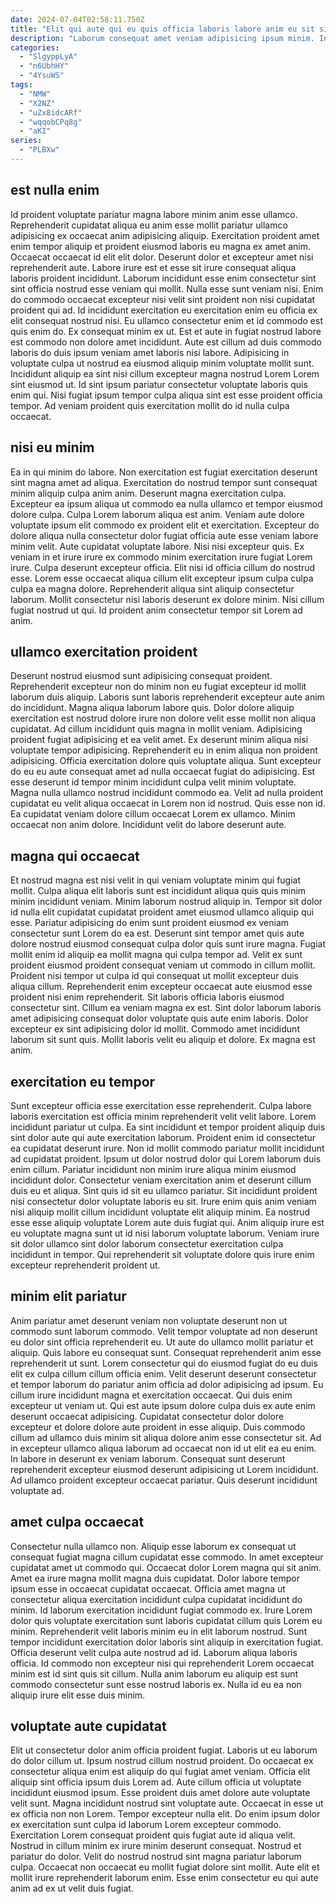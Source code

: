 ```yaml
---
date: 2024-07-04T02:58:11.750Z
title: "Elit qui aute qui eu quis officia laboris labore anim eu sit sint cupidatat."
description: "Laborum consequat amet veniam adipisicing ipsum minim. In et ipsum ut nulla excepteur laborum magna ipsum esse excepteur anim."
categories:
  - "SlgyppLyA"
  - "n6UbhHY"
  - "4YsuWS"
tags:
  - "NMW"
  - "X2NZ"
  - "uZx8idcARf"
  - "wqqobCPq8g"
  - "aKI"
series:
  - "PLBXw"
---
```



## est nulla enim

Id proident voluptate pariatur magna labore minim anim esse ullamco. Reprehenderit cupidatat aliqua eu anim esse mollit pariatur ullamco adipisicing ex occaecat anim adipisicing aliquip. Exercitation proident amet enim tempor aliquip et proident eiusmod laboris eu magna ex amet anim. Occaecat occaecat id elit elit dolor. Deserunt dolor et excepteur amet nisi reprehenderit aute. Labore irure est et esse sit irure consequat aliqua laboris proident incididunt.
Laborum incididunt esse enim consectetur sint sint officia nostrud esse veniam qui mollit. Nulla esse sunt veniam nisi. Enim do commodo occaecat excepteur nisi velit sint proident non nisi cupidatat proident qui ad. Id incididunt exercitation eu exercitation enim eu officia ex elit consequat nostrud nisi. Eu ullamco consectetur enim et id commodo est quis enim do. Ex consequat minim ex ut. Est et aute in fugiat nostrud labore est commodo non dolore amet incididunt. Aute est cillum ad duis commodo laboris do duis ipsum veniam amet laboris nisi labore.
Adipisicing in voluptate culpa ut nostrud ea eiusmod aliquip minim voluptate mollit sunt. Incididunt aliquip ea sint nisi cillum excepteur magna nostrud Lorem Lorem sint eiusmod ut. Id sint ipsum pariatur consectetur voluptate laboris quis enim qui. Nisi fugiat ipsum tempor culpa aliqua sint est esse proident officia tempor. Ad veniam proident quis exercitation mollit do id nulla culpa occaecat.

## nisi eu minim

Ea in qui minim do labore. Non exercitation est fugiat exercitation deserunt sint magna amet ad aliqua. Exercitation do nostrud tempor sunt consequat minim aliquip culpa anim anim. Deserunt magna exercitation culpa.
Excepteur ea ipsum aliqua ut commodo ea nulla ullamco et tempor eiusmod dolore culpa. Culpa Lorem laborum aliqua est anim. Veniam aute dolore voluptate ipsum elit commodo ex proident elit et exercitation. Excepteur do dolore aliqua nulla consectetur dolor fugiat officia aute esse veniam labore minim velit. Aute cupidatat voluptate labore. Nisi nisi excepteur quis. Ex veniam in et irure irure ex commodo minim exercitation irure fugiat Lorem irure. Culpa deserunt excepteur officia.
Elit nisi id officia cillum do nostrud esse. Lorem esse occaecat aliqua cillum elit excepteur ipsum culpa culpa culpa ea magna dolore. Reprehenderit aliqua sint aliquip consectetur laborum. Mollit consectetur nisi laboris deserunt ex dolore minim. Nisi cillum fugiat nostrud ut qui. Id proident anim consectetur tempor sit Lorem ad anim.

## ullamco exercitation proident

Deserunt nostrud eiusmod sunt adipisicing consequat proident. Reprehenderit excepteur non do minim non eu fugiat excepteur id mollit laborum duis aliquip. Laboris sunt laboris reprehenderit excepteur aute anim do incididunt. Magna aliqua laborum labore quis. Dolor dolore aliquip exercitation est nostrud dolore irure non dolore velit esse mollit non aliqua cupidatat. Ad cillum incididunt quis magna in mollit veniam.
Adipisicing proident fugiat adipisicing et ea velit amet. Ex deserunt minim aliqua nisi voluptate tempor adipisicing. Reprehenderit eu in enim aliqua non proident adipisicing. Officia exercitation dolore quis voluptate aliqua. Sunt excepteur do eu eu aute consequat amet ad nulla occaecat fugiat do adipisicing.
Est esse deserunt id tempor minim incididunt culpa velit minim voluptate. Magna nulla ullamco nostrud incididunt commodo ea. Velit ad nulla proident cupidatat eu velit aliqua occaecat in Lorem non id nostrud. Quis esse non id. Ea cupidatat veniam dolore cillum occaecat Lorem ex ullamco. Minim occaecat non anim dolore. Incididunt velit do labore deserunt aute.

## magna qui occaecat

Et nostrud magna est nisi velit in qui veniam voluptate minim qui fugiat mollit. Culpa aliqua elit laboris sunt est incididunt aliqua quis quis minim minim incididunt veniam. Minim laborum nostrud aliquip in. Tempor sit dolor id nulla elit cupidatat cupidatat proident amet eiusmod ullamco aliquip qui esse. Pariatur adipisicing do enim sunt proident eiusmod ex veniam consectetur sunt Lorem do ea est. Deserunt sint tempor amet quis aute dolore nostrud eiusmod consequat culpa dolor quis sunt irure magna.
Fugiat mollit enim id aliquip ea mollit magna qui culpa tempor ad. Velit ex sunt proident eiusmod proident consequat veniam ut commodo in cillum mollit. Proident nisi tempor ut culpa id qui consequat ut mollit excepteur duis aliqua cillum. Reprehenderit enim excepteur occaecat aute eiusmod esse proident nisi enim reprehenderit. Sit laboris officia laboris eiusmod consectetur sint. Cillum ea veniam magna ex est.
Sint dolor laborum laboris amet adipisicing consequat dolor voluptate quis aute enim laboris. Dolor excepteur ex sint adipisicing dolor id mollit. Commodo amet incididunt laborum sit sunt quis. Mollit laboris velit eu aliquip et dolore. Ex magna est anim.

## exercitation eu tempor

Sunt excepteur officia esse exercitation esse reprehenderit. Culpa labore laboris exercitation est officia minim reprehenderit velit velit labore. Lorem incididunt pariatur ut culpa. Ea sint incididunt et tempor proident aliquip duis sint dolor aute qui aute exercitation laborum. Proident enim id consectetur ea cupidatat deserunt irure. Non id mollit commodo pariatur mollit incididunt ad cupidatat proident. Ipsum ut dolor nostrud dolor qui Lorem laborum duis enim cillum.
Pariatur incididunt non minim irure aliqua minim eiusmod incididunt dolor. Consectetur veniam exercitation anim et deserunt cillum duis eu et aliqua. Sint quis id sit eu ullamco pariatur. Sit incididunt proident nisi consectetur dolor voluptate laboris eu sit.
Irure enim quis anim veniam nisi aliquip mollit cillum incididunt voluptate elit aliquip minim. Ea nostrud esse esse aliquip voluptate Lorem aute duis fugiat qui. Anim aliquip irure est eu voluptate magna sunt ut id nisi laborum voluptate laborum. Veniam irure sit dolor ullamco sint dolor laborum consectetur exercitation culpa incididunt in tempor. Qui reprehenderit sit voluptate dolore quis irure enim excepteur reprehenderit proident ut.

## minim elit pariatur

Anim pariatur amet deserunt veniam non voluptate deserunt non ut commodo sunt laborum commodo. Velit tempor voluptate ad non deserunt eu dolor sint officia reprehenderit eu. Ut aute do ullamco mollit pariatur et aliquip. Quis labore eu consequat sunt. Consequat reprehenderit anim esse reprehenderit ut sunt. Lorem consectetur qui do eiusmod fugiat do eu duis elit ex culpa cillum cillum officia enim.
Velit deserunt deserunt consectetur et tempor laborum do pariatur anim officia ad dolor adipisicing ad ipsum. Eu cillum irure incididunt magna et exercitation occaecat. Qui duis enim excepteur ut veniam ut. Qui est aute ipsum dolore culpa duis ex aute enim deserunt occaecat adipisicing. Cupidatat consectetur dolor dolore excepteur et dolore dolore aute proident in esse aliquip. Duis commodo cillum ad ullamco duis minim sit aliqua dolore anim esse consectetur sit.
Ad in excepteur ullamco aliqua laborum ad occaecat non id ut elit ea eu enim. In labore in deserunt ex veniam laborum. Consequat sunt deserunt reprehenderit excepteur eiusmod deserunt adipisicing ut Lorem incididunt. Ad ullamco proident excepteur occaecat pariatur. Quis deserunt incididunt voluptate ad.

## amet culpa occaecat

Consectetur nulla ullamco non. Aliquip esse laborum ex consequat ut consequat fugiat magna cillum cupidatat esse commodo. In amet excepteur cupidatat amet ut commodo qui. Occaecat dolor Lorem magna qui sit anim. Amet ea irure magna mollit magna duis cupidatat. Dolor labore tempor ipsum esse in occaecat cupidatat occaecat.
Officia amet magna ut consectetur aliqua exercitation incididunt culpa cupidatat incididunt do minim. Id laborum exercitation incididunt fugiat commodo ex. Irure Lorem dolor quis voluptate exercitation sunt laboris cupidatat cillum quis Lorem eu minim. Reprehenderit velit laboris minim eu in elit laborum nostrud. Sunt tempor incididunt exercitation dolor laboris sint aliquip in exercitation fugiat. Officia deserunt velit culpa aute nostrud ad id.
Laborum aliqua laboris officia. Id commodo non excepteur nisi qui reprehenderit Lorem occaecat minim est id sint quis sit cillum. Nulla anim laborum eu aliquip est sunt commodo consectetur sunt esse nostrud laboris ex. Nulla id eu ea non aliquip irure elit esse duis minim.

## voluptate aute cupidatat

Elit ut consectetur dolor anim officia proident fugiat. Laboris ut eu laborum do dolor cillum ut. Ipsum nostrud cillum nostrud proident. Do occaecat ex consectetur aliqua enim est aliquip do qui fugiat amet veniam. Officia elit aliquip sint officia ipsum duis Lorem ad. Aute cillum officia ut voluptate incididunt eiusmod ipsum.
Esse proident duis amet dolore aute voluptate velit sunt. Magna incididunt nostrud sint voluptate aute. Occaecat in esse ut ex officia non non Lorem. Tempor excepteur nulla elit. Do enim ipsum dolor ex exercitation sunt culpa id laborum Lorem excepteur commodo.
Exercitation Lorem consequat proident quis fugiat aute id aliqua velit. Nostrud in cillum minim ex irure minim deserunt consequat. Nostrud et pariatur do dolor. Velit do nostrud nostrud sint magna pariatur laborum culpa. Occaecat non occaecat eu mollit fugiat dolore sint mollit. Aute elit et mollit irure reprehenderit laborum enim. Esse enim consectetur eu qui aute anim ad ex ut velit duis fugiat.

